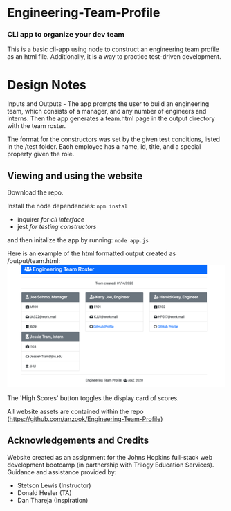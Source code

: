 # Engineering-Team-Profile
### CLI app to organize your dev team

This is a basic cli-app using node to construct an engineering team profile as an html file. Additionally, it is a way to practice test-driven development.

# Design Notes

Inputs and Outputs -
The app prompts the user to build an engineering team, which consists of a manager, and any number of engineers and interns. Then the app generates a team.html page in the output directory with the team roster.

The format for the constructors was set by the given test conditions, listed in the /test folder. Each employee has a name, id, title, and a special property given the role.

## Viewing and using the website

Download the repo.

Install the node dependencies:
`npm instal`
* inquirer _for cli interface_
* jest _for testing constructors_

 and then initalize the app by running:
`node app.js`

Here is an example of the html formatted output created as /output/team.html:
![Mainpage Screenshot Demo](/assets/Team_Profile_Demo.png)


The 'High Scores' button toggles the display card of scores.

All website assets are contained within the repo (https://github.com/anzook/Engineering-Team-Profile)


## Acknowledgements and Credits

Website created as an assignment for the Johns Hopkins full-stack web development bootcamp (in partnership with Trilogy Education Services).
Guidance and assistance provided by:
* Stetson Lewis (Instructor)
* Donald Hesler (TA)
* Dan Thareja (Inspiration)
